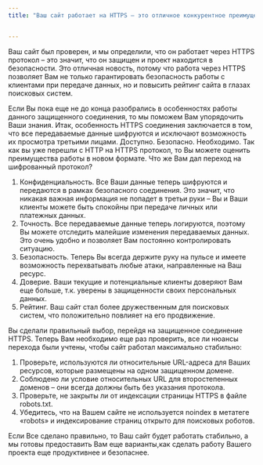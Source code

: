 ```yaml
---
title: "Ваш сайт работает на HTTPS – это отличное конкурентное преимущество"


---
```

 Ваш сайт был проверен, и мы определили, что он работает через HTTPS протокол – это значит, что он защищен и проект находится в безопасности. Это отличная новость, потому что работа через HTTPS позволяет Вам не только гарантировать безопасность работы с клиентами при передаче данных, но и повысить рейтинг сайта в глазах поисковых систем.

Если Вы пока еще не до конца разобрались в особенностях работы данного защищенного соединения, то мы поможем Вам упорядочить Ваши знания. Итак, особенность HTTPS соединения заключается в том, что все передаваемые данные шифруются и исключают возможность их просмотра третьими лицами. Доступно. Безопасно. Необходимо. Так как вы уже перешли с HTTP на HTTPS протокол, то Вы можете оценить преимущества работы в новом формате. 
Что же Вам дал переход на шифрованный протокол?

1.	Конфиденциальность. Все Ваши данные теперь шифруются и передаются в рамках безопасного соединения. Это значит, что никакая важная информация не попадет в третьи руки – Вы и Ваши клиенты можете быть спокойны при передаче личных или платежных данных.
2.	Точность. Все передаваемые данные теперь логируются, поэтому Вы можете отследить малейшие изменения передаваемых данных. Это очень удобно и позволяет Вам постоянно контролировать ситуацию.
3.	Безопасность. Теперь Вы всегда держите руку на пульсе и имеете возможность перехватывать любые атаки, направленные на Ваш ресурс.
4.	Доверие. Ваши текущие и потенциальные клиенты доверяют Вам еще больше, т.к. уверены в защищенности своих персональных данных. 
5.	Рейтинг. Ваш сайт стал более дружественным для поисковых систем, что положительно повлияет на его продвижение.

 Вы сделали правильный выбор, перейдя на защищенное соединение HTTPS. Теперь Вам необходимо еще раз проверить, все ли нюансы перехода были учтены, чтобы сайт работал максимально стабильно:
1.	Проверьте, используются ли относительные URL-адреса для Ваших ресурсов, которые размещены на одном защищенном домене. 
2.	Соблюдено ли условие относительных URL для второстепенных доменов – они всегда должны быть без указания протокола. 
3.	Проверьте, не закрыты ли от индексации страницы HTTPS в файле robots.txt. 
4.	Убедитесь, что на Вашем сайте не используется noindex в метатеге «robots» и индексирование страниц открыто для поисковых роботов.

 Если Все сделано правильно, то Ваш сайт будет работать стабильно, а мы готовы предоставить Вам еще варианты,как сделать работу Вашего проекта еще продуктивнее и безопаснее. 

